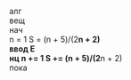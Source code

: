 алг  
вещ  
нач  
n = 1
S = (n + 5)/(2**n + 2)  
ввод E  
нц
n += 1
S += (n + 5)/(2**n + 2)  
пока 
